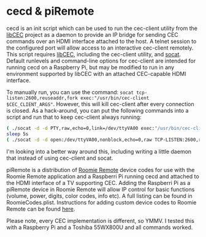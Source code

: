 cecd & piRemote
===============

cecd is an init script which can be used to run the cec-client utility from the
[libCEC][1] project as a daemon to provide an IP bridge for sending CEC commands
over an HDMI interface attached to the host. A telnet session to the configured
port will allow access to an interactive cec-client remotely. This script
requires [libCEC][1], including the cec-client utility, and [socat][2]. Default
runlevels and command-line options for cec-client are intended for running cecd
on a Raspberry Pi, but may be modified to run in any environment supported by
libCEC with an attached CEC-capable HDMI interface.

To manually run, you can use the command:
`socat tcp-listen:2600,reuseaddr,fork exec:"/usr/bin/cec-client $CEC_CLIENT_ARGS"`. However, this will kill cec-client after every connection is closed. As a hack-around, you can put the following commands into a script and run that to keep cec-client always running:
```bash
( ./socat -d -d PTY,raw,echo=0,link=/dev/ttyVA00 exec:"/usr/bin/cec-client $CEC_CLIENT_ARGS" ) &
sleep 5s
( ./socat -d -d open:/dev/ttyVA00,nonblock,echo=0,raw TCP-LISTEN:2600,reuseaddr,fork ) &
```

I'm looking into a better way around this, including writing a little daemon that instead of using cec-client and socat.

piRemote is a distribution of [Roomie Remote][3] device codes for use with the
Roomie Remote application and a Raspberri Pi running cecd and attached to the
HDMI interface of a TV supporting CEC. Adding the Raspberri Pi as a piRemote
device in Roomie Remote will allow IP control for basic functions (volume, power, digits, color codes, info etc). A full listing can be found in RoomieCodes.plist. Instructions for adding
custom device codes to Roomie Remote can be found [here][4].

Please note, every CEC implementation is different, so YMMV. I tested this with a Raspberry Pi and a Toshiba 55WX800U and all commands worked.

[1]: http://libcec.pulse-eight.com
[2]: http://freecode.com/projects/socat
[3]: http://www.roomieremote.com
[4]: http://www.roomieremote.com/support/#customDevice

